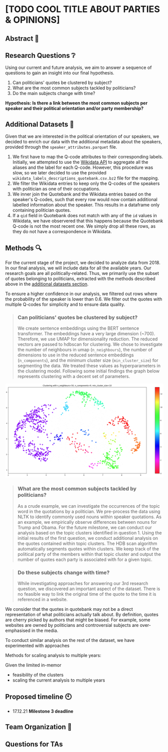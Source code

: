 # [TODO COOL TITLE ABOUT PARTIES & OPINIONS]

## Abstract :memo:
<!---
A 150 word description of the project idea and goals. What’s the motivation behind your project? What story would you like to tell, and why?)
--->
## Research Questions :grey_question:
<!---
A list of research questions you would like to address during the project.
--->
Using our current and future analysis, we aim to answer a sequence of questions to gain an insight into our final hypothesis.
1. Can politicians' quotes be clustered by subject?
1. What are the most common subjects tackled by politicians? 
1. Do the main subjects change with time?

**Hypothesis: Is there a link between the most common subjects per speaker and their political orientation and/or party membership?**

<a name="additional-datasets"></a>
## Additional Datasets :fax:

<!---
List the additional dataset(s) you want to use (if any), and some ideas on how you expect to get, manage, process, and enrich it/them.
Show us that you’ve read the docs and some examples, and that you have a clear idea on what to expect. Discuss data size and format if relevant.
It is your responsibility to check that what you propose is feasible.
--->
Given that we are interested in the political orientation of our speakers, we decided to enrich our data with the additional metadata about the
speakers, provided through the `speaker_attributes.parquet` file. 
1. We first have to map the Q-code attributes to their corresponding labels. Initially, we attempted to use the [Wikidata API](https://qwikidata.readthedocs.io/en/stable/readme.html) to aggregate all the aliases and the label for each Q-code.
However, this procedure was slow, so we later decided to use the provided `wikidata_labels_descriptions_quotebank.csv.bz2`
file for the mapping.
1. We filter the Wikidata entries to keep only the Q-codes of the speakers with politician as one of their occupations.
1. We inner join the Quotebank and the Wikidata entries based on the speaker's Q-codes, such that every row would now contain additional labelled information
about the speaker. This results in a dataframe only containing politician quotes. 
1. If a `qid` field in Quotebank does not match with any of the `id` values in Wikidata, we have observered that this happens because the Quotebank
Q-code is not the most recent one. We simply drop all these rows, as they do not have a correspondence in Wikidata.

## Methods :mag:

For the current stage of the project, we decided to analyze data from 2018. In our final analysis, we will include data for all the available years. Our research goals are all politically-related. Thus, we primarily use the subset of quotes belonging to politicians, extracted with the methods described above
in the [additional datasets section](#additional-datasets). 

To ensure a higher confidence in our analysis, we filtered out rows where the probability of the speaker is lower than 0.6. We filter out the quotes with multiple Q-codes for simplicity and to ensure data quality. 

> ### Can politicians' quotes be clustered by subject?
> We create sentence embeddings using the BERT sentence transformer. The embeddings have a very large dimension (~700). Therefore, we use UMAP for dimensionality reduction. The reduced vectors are passed to hdbscan for clustering. We chose to investigate the number of neighbours in umap (`n_neighbours`), the number of dimensions to use in the reduced sentence embeddings (`n_components`), and the minimum cluster size (`min_cluster_size`) for segmenting the data. We treated these values as hyperparameters in the clustering model. Following some initial findings the graph below represents clustering with a decent set of parameters.

![topic clusters](./figures/clusters1.png)

> ### What are the most common subjects tackled by politicians? 
> As a crude example, we can investigate the occurrences of the topic word in the quotations by a politician. We pre-process the data using NLTK to identify commonly used nouns within speaker quotations. As an example, we empirically observe differences between nouns for Trump and Obama. For the future milestone, we can conduct our analysis based on the topic clusters identified in question 1. Using the initial results of the first question, we conduct additional analysis on the quotes contained within topic clusters. The HDB scan algorithm automatically segments quotes within clusters. We keep track of the political party of the members within that topic cluster and output the number of quotes each party is associated with for a given topic. 

> ### Do these subjects change with time?
> While investigating approaches for answering our 3rd research question, we discovered an important aspect of the dataset. There is no feasible way to link the original time of the quote to the time it is referenced in a website. 



We consider that the quotes in quotebank may not be a direct representation of what politicians actually talk about. By definition, quotes are cherry picked by authors that might be biased. For example, some websites are owned by politicians and controversial subjects are over-emphasised in the media.

To conduct similar analysis on the rest of the dataset, we have experimented with approaches 

<!---
> Can website biases influence our findings on the actual subjects politicians talk about?

Some subjects that may be important for a party are not highlighted in the media. 


(or synonyms of the word) 

 Initially, the analysis can be based on a list of pre-defined topics which we deem relevant to the speaker or party. We can implement an end-to-end approach by using the results of the sentence classifier in the first question to create a dynamic list of topics to look for.


These websites may promote or downplay controversial subjects or highlight negatives of other parties.

The media tends to overemphasise controversial subjects    


 in our methods (lag between quote and website reference of quote). Added complexity if politician is in multiple parties. To simplify this, we make an assumption. 

-->











Methods for scaling analysis to multiple years:


Given the limited in-memor


* feasibility of the clusters 
* scaling the current analysis to multiple years

## Proposed timeline :clock10:

* 17.12.21 **Milestone 3 deadline**

## Team Organization :raised_hands:
<!---
A list of internal milestones up until project Milestone 3.
--->
## Questions for TAs
<!---
Add here any questions you have for us related to the proposed project.
--->
